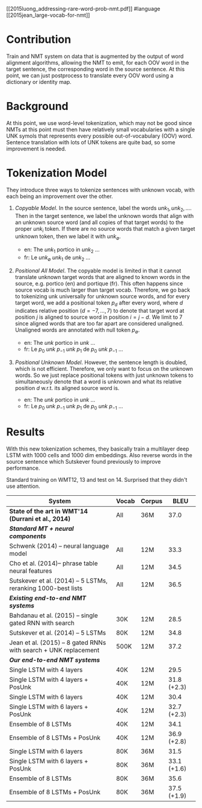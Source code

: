 [[2015luong_addressing-rare-word-prob-nmt.pdf]] 
#language
[[2015jean_large-vocab-for-nmt]]

# Contribution 

   Train and NMT system on data that is augmented by the output of word alignment algorithms, allowing the NMT to emit, for each OOV word in the target sentence, the corresponding word in the source sentence. At this point, we can just postprocess to translate every OOV word using a dictionary or identity map. 

# Background

   At this point, we use word-level tokenization, which may not be good since NMTs at this point must then have relatively small vocabularies with a single UNK symols that represents every possible out-of-vocabulary (OOV) word. Sentence translation with lots of UNK tokens are quite bad, so some improvement is needed. 

# Tokenization Model

   They introduce three ways to tokenize sentences with unknown vocab, with each being an improvement over the other. 
   1. *Copyable Model*. In the source sentence, label the words $unk_1, unk_2, \ldots$. Then in the target sentence, we label the unknown words that align with an unknown source word (and all copies of that target words) to the proper $unk_i$ token. If there are no source words that match a given target unknown token, then we label it with $unk_\emptyset$.
      - en: The $unk_1$ portico in $unk_2$ ...
      - fr: Le $unk_\emptyset$ $unk_1$ de $unk_2$ ...

   2. *Positional All Model*. The copyable model is limited in that it cannot translate unknown target words that are aligned to known words in the source, e.g. portico (en) and portique (fr). This often happens since source vocab is much larger than target vocab. Therefore, we go back to tokenizing unk universally for unknown source words, and for every target word, we add a positional token $p_d$ after every word, where $d$ indicates relative position ($d = -7, \ldots, 7$) to denote that target word at position $j$ is aligned to source word in position $i = j - d$. We limit to 7 since aligned words that are too far apart are considered unaligned. Unaligned words are annotated with null token $p_\emptyset$. 

      - en: The $unk$ portico in $unk$ ...
      - fr: Le $p_0$ $unk$ $p_{-1}$ $unk$ $p_1$ de $p_0$ $unk$ $p_{-1}$ ...

   3. *Positional Unknown Model*. However, the sentence length is doubled, which is not efficient. Therefore, we only want to focus on the unknown words. So we just replace positional tokens with just unknown tokens to simultaneously denote that a word is unknown and what its relative position $d$ w.r.t. its aligned source word is. 

      - en: The $unk$ portico in $unk$ ...
      - fr: Le $p_0$ $unk$ $p_{-1}$ $unk$ $p_1$ de $p_0$ $unk$ $p_{-1}$ ...

# Results 

   With this new tokenization schemes, they basically train a multilayer deep LSTM with 1000 cells and 1000 dim embeddings. Also reverse words in the source sentence which Sutskever found previously to improve performance. 

   Standard training on WMT12, 13 and test on 14. Surprised that they didn't use attention. 


   | System | Vocab | Corpus | BLEU |
   |--------|-------|--------|------|
   | **State of the art in WMT'14 (Durrani et al., 2014)** | All | 36M | 37.0 |
   | ***Standard MT + neural components*** | | | |
   | Schwenk (2014) – neural language model | All | 12M | 33.3 |
   | Cho et al. (2014)– phrase table neural features | All | 12M | 34.5 |
   | Sutskever et al. (2014) – 5 LSTMs, reranking 1000-best lists | All | 12M | 36.5 |
   | ***Existing end-to-end NMT systems*** | | | |
   | Bahdanau et al. (2015) – single gated RNN with search | 30K | 12M | 28.5 |
   | Sutskever et al. (2014) – 5 LSTMs | 80K | 12M | 34.8 |
   | Jean et al. (2015) – 8 gated RNNs with search + UNK replacement | 500K | 12M | 37.2 |
   | ***Our end-to-end NMT systems*** | | | |
   | Single LSTM with 4 layers | 40K | 12M | 29.5 |
   | Single LSTM with 4 layers + PosUnk | 40K | 12M | 31.8 (+2.3) |
   | Single LSTM with 6 layers | 40K | 12M | 30.4 |
   | Single LSTM with 6 layers + PosUnk | 40K | 12M | 32.7 (+2.3) |
   | Ensemble of 8 LSTMs | 40K | 12M | 34.1 |
   | Ensemble of 8 LSTMs + PosUnk | 40K | 12M | 36.9 (+2.8) |
   | Single LSTM with 6 layers | 80K | 36M | 31.5 |
   | Single LSTM with 6 layers + PosUnk | 80K | 36M | 33.1 (+1.6) |
   | Ensemble of 8 LSTMs | 80K | 36M | 35.6 |
   | Ensemble of 8 LSTMs + PosUnk | 80K | 36M | 37.5 (+1.9) |

